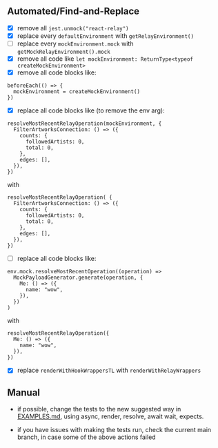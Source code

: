 ## Automated/Find-and-Replace
- [x] remove all `jest.unmock("react-relay")`
- [x] replace every `defaultEnvironment` with `getRelayEnvironment()`
- [ ] replace every `mockEnvironment.mock` with `getMockRelayEnvironment().mock`
- [x] remove all code like `let mockEnvironment: ReturnType<typeof createMockEnvironment>`
- [x] remove all code blocks like:
```
beforeEach(() => {
  mockEnvironment = createMockEnvironment()
})
```
- [x] replace all code blocks like (to remove the env arg):
```
resolveMostRecentRelayOperation(mockEnvironment, {
  FilterArtworksConnection: () => ({
    counts: {
      followedArtists: 0,
      total: 0,
    },
    edges: [],
  }),
})
```
with
```
resolveMostRecentRelayOperation( {
  FilterArtworksConnection: () => ({
    counts: {
      followedArtists: 0,
      total: 0,
    },
    edges: [],
  }),
})
```
- [ ] replace all code blocks like:
```
env.mock.resolveMostRecentOperation((operation) =>
  MockPayloadGenerator.generate(operation, {
    Me: () => ({
      name: "wow",
    }),
  })
)
```
with
```
resolveMostRecentRelayOperation({
  Me: () => ({
    name: "wow",
  }),
})
```
- [x] replace `renderWithHookWrappersTL` with `renderWithRelayWrappers`


## Manual
- if possible, change the tests to the new suggested way in [EXAMPLES.md](/EXAMPLES.md), using async, render, resolve, await wait, expects.

- if you have issues with making the tests run, check the current main branch, in case some of the above actions failed
